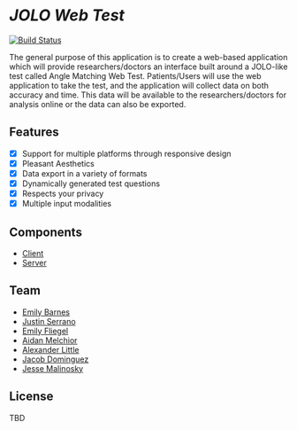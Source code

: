 # *JOLO Web Test*
[![Build Status](https://travis-ci.com/malinoskj2/JOLO-Web-Test.svg?branch=master)](https://travis-ci.com/malinoskj2/JOLO-Web-Test)

The general purpose of this application is to create a web-based application which will provide researchers/doctors an interface built around a JOLO-like test called Angle Matching Web Test. Patients/Users will use the web application to take the test, and the application will collect data on both accuracy and time. This data will be available to the researchers/doctors for analysis online or the data can also be exported. 

## Features
- [x] Support for multiple platforms through responsive design
- [x] Pleasant Aesthetics
- [x] Data export in a variety of formats
- [x] Dynamically generated test questions
- [x] Respects your privacy
- [x] Multiple input modalities

## Components
- [Client](client)
- [Server](server)

## Team 
- [Emily Barnes](https://github.com/emilyb27)
- [Justin Serrano](https://github.com/Jserrano331)
- [Emily Fliegel](https://github.com/efliegel58)
- [Aidan Melchior](https://github.com/AMelchior)
- [Alexander Little](https://github.com/LurkerBro)
- [Jacob Dominguez](https://github.com/JakeDominguez)
- [Jesse Malinosky](https://github.com/malinoskj2)

## License
TBD

